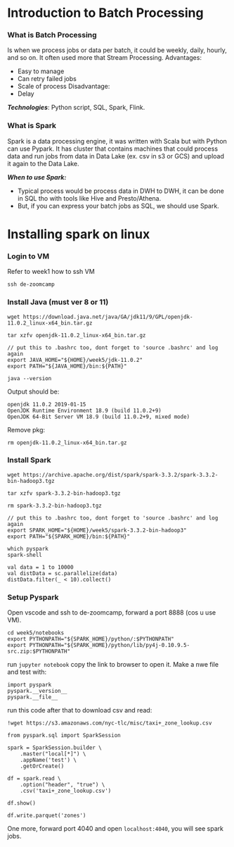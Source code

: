 # Introduction to Batch Processing
### What is Batch Processing
Is when we process jobs or data per batch, it could be weekly, daily, hourly, and so on. It often used more that Stream Processing.
Advantages:
* Easy to manage
* Can retry failed jobs
* Scale of process
Disadvantage:
* Delay

***Technologies***: Python script, SQL, Spark, Flink.

### What is Spark
Spark is a data processing engine, it was written with Scala but with Python can use Pypark. It has cluster that contains machines that could process data and run jobs from data in Data Lake (ex. csv in s3 or GCS) and upload it again to the Data Lake.

***When to use Spark:***
* Typical process would be process data in DWH to DWH, it can be done in SQL tho with tools like Hive and Presto/Athena.
* But, if you can express your batch jobs as SQL, we should use Spark. 

# Installing spark on linux
### Login to VM
Refer to week1 how to ssh VM
```
ssh de-zoomcamp
```

### Install Java (must ver 8 or 11)
```
wget https://download.java.net/java/GA/jdk11/9/GPL/openjdk-11.0.2_linux-x64_bin.tar.gz
```
```
tar xzfv openjdk-11.0.2_linux-x64_bin.tar.gz
```
```
// put this to .bashrc too, dont forget to 'source .bashrc' and log again
export JAVA_HOME="${HOME}/week5/jdk-11.0.2"
export PATH="${JAVA_HOME}/bin:${PATH}"
```
```
java --version
```
Output should be:
```
openjdk 11.0.2 2019-01-15
OpenJDK Runtime Environment 18.9 (build 11.0.2+9)
OpenJDK 64-Bit Server VM 18.9 (build 11.0.2+9, mixed mode)
```
Remove pkg:
```
rm openjdk-11.0.2_linux-x64_bin.tar.gz
```

### Install Spark
```
wget https://archive.apache.org/dist/spark/spark-3.3.2/spark-3.3.2-bin-hadoop3.tgz
```
```
tar xzfv spark-3.3.2-bin-hadoop3.tgz
```
```
rm spark-3.3.2-bin-hadoop3.tgz
```
```
// put this to .bashrc too, dont forget to 'source .bashrc' and log again
export SPARK_HOME="${HOME}/week5/spark-3.3.2-bin-hadoop3"
export PATH="${SPARK_HOME}/bin:${PATH}"
```
```
which pyspark
spark-shell

val data = 1 to 10000
val distData = sc.parallelize(data)
distData.filter(_ < 10).collect()
```

### Setup Pyspark
Open vscode and ssh to de-zoomcamp, forward a port 8888 (cos u use VM).
```
cd week5/notebooks
export PYTHONPATH="${SPARK_HOME}/python/:$PYTHONPATH"
export PYTHONPATH="${SPARK_HOME}/python/lib/py4j-0.10.9.5-src.zip:$PYTHONPATH"
```
run `jupyter notebook` copy the link to browser to open it. Make a nwe file and test with:
```
import pyspark
pyspark.__version__
pyspark.__file__
```
run this code after that to download csv and read:
```
!wget https://s3.amazonaws.com/nyc-tlc/misc/taxi+_zone_lookup.csv

from pyspark.sql import SparkSession

spark = SparkSession.builder \
    .master("local[*]") \
    .appName('test') \
    .getOrCreate()

df = spark.read \
    .option("header", "true") \
    .csv('taxi+_zone_lookup.csv')

df.show()

df.write.parquet('zones')
```
One more, forward port 4040 and open `localhost:4040`, you will see spark jobs.
